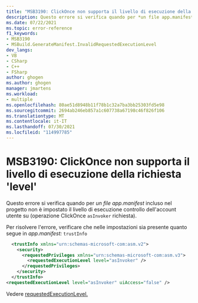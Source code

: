 ```yaml
---
title: "MSB3190: ClickOnce non supporta il livello di esecuzione della richiesta 'level'"
description: Questo errore si verifica quando per *un file app.manifest* incluso nel progetto non è impostato il livello di esecuzione controllo dell'account utente su (operazione ClickOnce `asInvoker` richiesta).
ms.date: 07/22/2021
ms.topic: error-reference
f1_keywords:
- MSB3190
- MSBuild.GenerateManifest.InvalidRequestedExecutionLevel
dev_langs:
- VB
- CSharp
- C++
- FSharp
author: ghogen
ms.author: ghogen
manager: jmartens
ms.workload:
- multiple
ms.openlocfilehash: 80ae51d8948b11f78b1c32a7ba3bb25303fd5e98
ms.sourcegitcommit: 2694ab246eb857a1c607738a67198c46f826f106
ms.translationtype: MT
ms.contentlocale: it-IT
ms.lasthandoff: 07/30/2021
ms.locfileid: "114997785"
---
```

# <a name="msb3190-clickonce-does-not-support-the-request-execution-level-level"></a>MSB3190: ClickOnce non supporta il livello di esecuzione della richiesta 'level'

Questo errore si verifica quando per *un file app.manifest* incluso nel progetto non è impostato il livello di esecuzione controllo dell'account utente su (operazione ClickOnce `asInvoker` richiesta).

Per risolvere l'errore, verificare che nelle impostazioni sia presente quanto segue in *app.manifest:* `trustInfo`

```xml
  <trustInfo xmlns="urn:schemas-microsoft-com:asm.v2"> 
    <security>
      <requestedPrivileges xmlns="urn:schemas-microsoft-com:asm.v3">
        <requestedExecutionLevel level="asInvoker" />
      </requestedPrivileges>
    </security>
  </trustInfo>
<requestedExecutionLevel level="asInvoker" uiAccess="false" />
```

Vedere [requestedExecutionLevel.](../../deployment/trustinfo-element-clickonce-application.md#requestedexecutionlevel)

